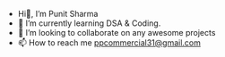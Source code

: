 - Hi👋, I’m Punit Sharma
- 🌱 I’m currently learning DSA & Coding.
- 💞️ I’m looking to collaborate on any awesome projects
- 📫 How to reach me ppcommercial31@gmail.com

<!---
punitsharma10/punitsharma10 is a ✨ special ✨ repository because its `README.md` (this file) appears on your GitHub profile.
You can click the Preview link to take a look at your changes.
--->
